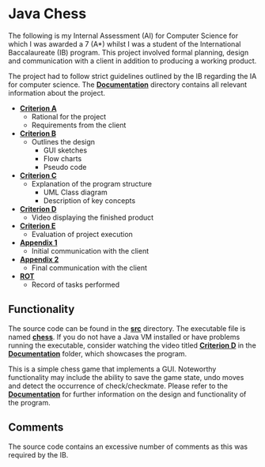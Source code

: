 # Java Chess
The following is my Internal Assessment (AI) for Computer Science for which I was awarded a 7 (A*) whilst I was a student of the International Baccalaureate (IB) program. This project involved formal planning, design and communication with a client in addition to producing a working product.
 
The project had to follow strict guidelines outlined by the IB regarding the IA for computer science. The **[Documentation]( https://github.com/olalha/Java---Chess/tree/master/Documentation)** directory contains all relevant information about the project.

- **[Criterion A]( https://github.com/olalha/Java---Chess/blob/master/Documentation/Criterion%20A.pdf)**
	- Rational for the project
	- Requirements from the client
- **[Criterion B]( https://github.com/olalha/Java---Chess/blob/master/Documentation/Criterion%20B.pdf)**
	- Outlines the design
		- GUI sketches
		- Flow charts
		- Pseudo code
- **[Criterion C]( https://github.com/olalha/Java---Chess/blob/master/Documentation/Criterion%20C.pdf)**
	- Explanation of the program structure
		- UML Class diagram
		- Description of key concepts
- **[Criterion D]( https://github.com/olalha/Java---Chess/blob/master/Documentation/Criterion%20D.mp4)**
	- Video displaying the finished product
- **[Criterion E]( https://github.com/olalha/Java---Chess/blob/master/Documentation/Criterion%20E.pdf)**
	- Evaluation of project execution
- **[Appendix 1]( https://github.com/olalha/Java---Chess/blob/master/Documentation/Appendix%201.pdf)**
	- Initial communication with the client
- **[Appendix 2]( https://github.com/olalha/Java---Chess/blob/master/Documentation/Appendix%202.pdf)**
	- Final communication with the client
- **[ROT]( https://github.com/olalha/Java---Chess/blob/master/Documentation/ROT.pdf)**
	- Record of tasks performed

## Functionality
The source code can be found in the **[src]( https://github.com/olalha/Java---Chess/tree/master/src)** directory. The executable file is named **[chess]( https://github.com/olalha/Java---Chess/blob/master/Chess.jar)**. If you do not have a Java VM installed or have problems running the executable, consider watching the video titled **[Criterion D]( https://github.com/olalha/Java---Chess/blob/master/Documentation/Criterion%20D.mp4)** in the **[Documentation]( https://github.com/olalha/Java---Chess/tree/master/Documentation)** folder, which showcases the program.

This is a simple chess game that implements a GUI. Noteworthy functionality may include the ability to save the game state, undo moves and detect the occurrence of check/checkmate. Please refer to the **[Documentation]( https://github.com/olalha/Java---Chess/tree/master/Documentation)** for further information on the design and functionality of the program.

## Comments
The source code contains an excessive number of comments as this was required by the IB.
